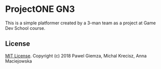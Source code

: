 # ProjectONE GN3

This is a simple platformer created by a 3-man team as a project at Game Dev School course.

## License

[MIT License](LICENSE). Copyright (c) 2018 Pawel Giemza, Michal Krecisz, Anna Maciejowska
